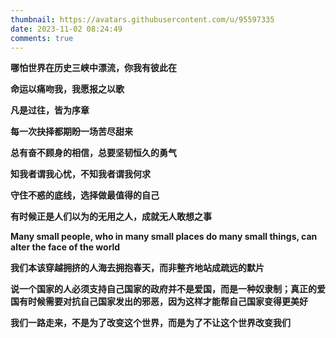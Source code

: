 ```yaml
---
thumbnail: https://avatars.githubusercontent.com/u/95597335
date: 2023-11-02 08:24:49
comments: true
---
```


**哪怕世界在历史三峡中漂流，你我有彼此在**

**命运以痛吻我，我愿报之以歌**

**凡是过往，皆为序章**

**每一次抉择都期盼一场苦尽甜来**

**总有奋不顾身的相信，总要坚韧恒久的勇气**

**知我者谓我心忧，不知我者谓我何求**

**守住不惑的底线，选择做最值得的自己**

**有时候正是人们以为的无用之人，成就无人敢想之事**

**Many small people, who in many small places do many small things, can alter the face of the world**

**我们本该穿越拥挤的人海去拥抱春天，而非整齐地站成疏远的默片**

**说一个国家的人必须支持自己国家的政府并不是爱国，而是一种奴隶制；真正的爱国有时候需要对抗自己国家发出的邪恶，因为这样才能帮自己国家变得更美好**

**我们一路走来，不是为了改变这个世界，而是为了不让这个世界改变我们**
